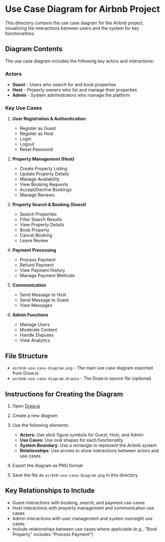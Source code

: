 # Use Case Diagram for Airbnb Project

This directory contains the use case diagram for the Airbnb project, visualizing the interactions between users and the system for key functionalities.

## Diagram Contents

The use case diagram includes the following key actors and interactions:

### Actors
- **Guest** - Users who search for and book properties
- **Host** - Property owners who list and manage their properties
- **Admin** - System administrators who manage the platform

### Key Use Cases
1. **User Registration & Authentication**
   - Register as Guest
   - Register as Host
   - Login
   - Logout
   - Reset Password

2. **Property Management (Host)**
   - Create Property Listing
   - Update Property Details
   - Manage Availability
   - View Booking Requests
   - Accept/Decline Bookings
   - Manage Reviews

3. **Property Search & Booking (Guest)**
   - Search Properties
   - Filter Search Results
   - View Property Details
   - Book Property
   - Cancel Booking
   - Leave Review

4. **Payment Processing**
   - Process Payment
   - Refund Payment
   - View Payment History
   - Manage Payment Methods

5. **Communication**
   - Send Message to Host
   - Send Message to Guest
   - View Messages

6. **Admin Functions**
   - Manage Users
   - Moderate Content
   - Handle Disputes
   - View Analytics

## File Structure
- `airbnb-use-case-diagram.png` - The main use case diagram exported from Draw.io
- `airbnb-use-case-diagram.drawio` - The Draw.io source file (optional)

## Instructions for Creating the Diagram

1. Open [Draw.io](https://app.diagrams.net/)
2. Create a new diagram
3. Use the following elements:
   - **Actors**: Use stick figure symbols for Guest, Host, and Admin
   - **Use Cases**: Use oval shapes for each functionality
   - **System Boundary**: Use a rectangle to represent the Airbnb system
   - **Relationships**: Use arrows to show interactions between actors and use cases

4. Export the diagram as PNG format
5. Save the file as `airbnb-use-case-diagram.png` in this directory

## Key Relationships to Include

- Guest interactions with booking, search, and payment use cases
- Host interactions with property management and communication use cases
- Admin interactions with user management and system oversight use cases
- Include relationships between use cases where applicable (e.g., "Book Property" includes "Process Payment")
